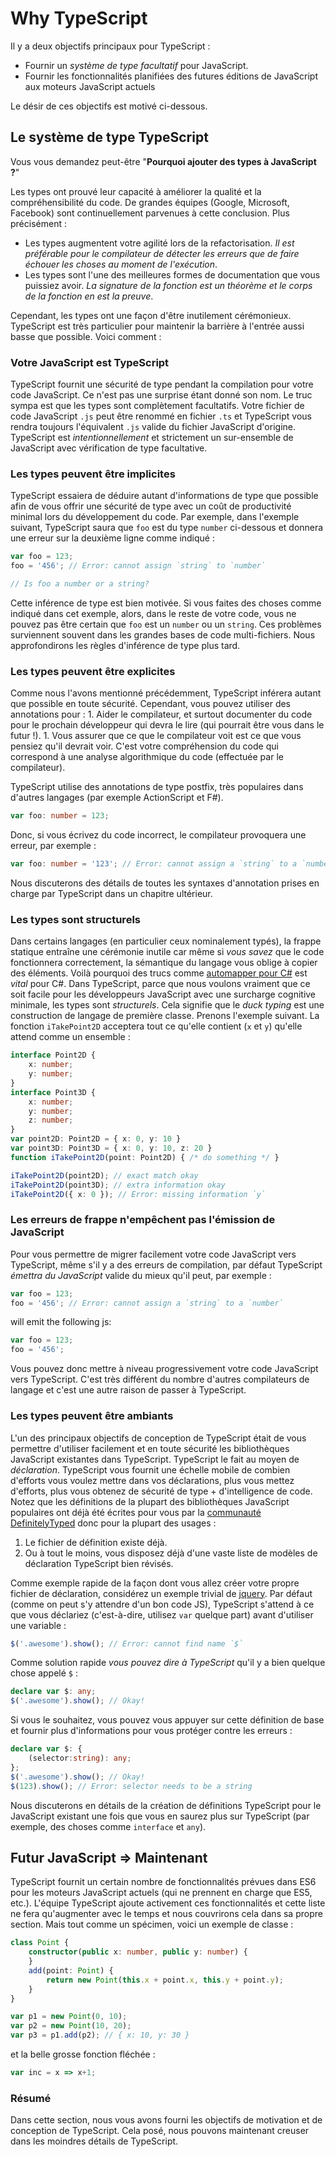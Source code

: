 # Why TypeScript

Il y a deux objectifs principaux pour TypeScript :

* Fournir un _système de type facultatif_ pour JavaScript.
* Fournir les fonctionnalités planifiées des futures éditions de JavaScript aux moteurs JavaScript actuels

Le désir de ces objectifs est motivé ci-dessous.

## Le système de type TypeScript

Vous vous demandez peut-être "**Pourquoi ajouter des types à JavaScript ?**"

Les types ont prouvé leur capacité à améliorer la qualité et la compréhensibilité du code. De grandes équipes \(Google, Microsoft, Facebook\) sont continuellement parvenues à cette conclusion. Plus précisément :

* Les types augmentent votre agilité lors de la refactorisation. _Il est préférable pour le compilateur de détecter les erreurs que de faire échouer les choses au moment de l'exécution_.
* Les types sont l'une des meilleures formes de documentation que vous puissiez avoir. _La signature de la fonction est un théorème et le corps de la fonction en est la preuve_.

Cependant, les types ont une façon d'être inutilement cérémonieux. TypeScript est très particulier pour maintenir la barrière à l'entrée aussi basse que possible. Voici comment :

### Votre JavaScript est TypeScript

TypeScript fournit une sécurité de type pendant la compilation pour votre code JavaScript. Ce n'est pas une surprise étant donné son nom. Le truc sympa est que les types sont complètement facultatifs. Votre fichier de code JavaScript `.js` peut être renommé en fichier `.ts` et TypeScript vous rendra toujours l'équivalent `.js` valide du fichier JavaScript d'origine. TypeScript est _intentionnellement_ et strictement un sur-ensemble de JavaScript avec vérification de type facultative.

### Les types peuvent être implicites

TypeScript essaiera de déduire autant d'informations de type que possible afin de vous offrir une sécurité de type avec un coût de productivité minimal lors du développement du code. Par exemple, dans l'exemple suivant, TypeScript saura que `foo` est du type `number` ci-dessous et donnera une erreur sur la deuxième ligne comme indiqué :

```typescript
var foo = 123;
foo = '456'; // Error: cannot assign `string` to `number`

// Is foo a number or a string?
```

Cette inférence de type est bien motivée. Si vous faites des choses comme indiqué dans cet exemple, alors, dans le reste de votre code, vous ne pouvez pas être certain que `foo` est un `number` ou un `string`. Ces problèmes surviennent souvent dans les grandes bases de code multi-fichiers. Nous approfondirons les règles d'inférence de type plus tard.

### Les types peuvent être explicites

Comme nous l'avons mentionné précédemment, TypeScript inférera autant que possible en toute sécurité. Cependant, vous pouvez utiliser des annotations pour : 1. Aider le compilateur, et surtout documenter du code pour le prochain développeur qui devra le lire \(qui pourrait être vous dans le futur !\). 1. Vous assurer que ce que le compilateur voit est ce que vous pensiez qu'il devrait voir. C'est votre compréhension du code qui correspond à une analyse algorithmique du code \(effectuée par le compilateur\).

TypeScript utilise des annotations de type postfix, très populaires dans d'autres langages \(par exemple ActionScript et F\#\).

```typescript
var foo: number = 123;
```

Donc, si vous écrivez du code incorrect, le compilateur provoquera une erreur, par exemple :

```typescript
var foo: number = '123'; // Error: cannot assign a `string` to a `number`
```

Nous discuterons des détails de toutes les syntaxes d'annotation prises en charge par TypeScript dans un chapitre ultérieur.

### Les types sont structurels

Dans certains langages \(en particulier ceux nominalement typés\), la frappe statique entraîne une cérémonie inutile car même si _vous savez_ que le code fonctionnera correctement, la sémantique du langage vous oblige à copier des éléments. Voilà pourquoi des trucs comme [automapper pour C\#](http://automapper.org/) est _vital_ pour C\#. Dans TypeScript, parce que nous voulons vraiment que ce soit facile pour les développeurs JavaScript avec une surcharge cognitive minimale, les types sont _structurels_. Cela signifie que le _duck typing_ est une construction de langage de première classe. Prenons l'exemple suivant. La fonction `iTakePoint2D` acceptera tout ce qu'elle contient \(`x` et `y`\) qu'elle attend comme un ensemble :

```typescript
interface Point2D {
    x: number;
    y: number;
}
interface Point3D {
    x: number;
    y: number;
    z: number;
}
var point2D: Point2D = { x: 0, y: 10 }
var point3D: Point3D = { x: 0, y: 10, z: 20 }
function iTakePoint2D(point: Point2D) { /* do something */ }

iTakePoint2D(point2D); // exact match okay
iTakePoint2D(point3D); // extra information okay
iTakePoint2D({ x: 0 }); // Error: missing information `y`
```

### Les erreurs de frappe n'empêchent pas l'émission de JavaScript

Pour vous permettre de migrer facilement votre code JavaScript vers TypeScript, même s'il y a des erreurs de compilation, par défaut TypeScript _émettra du JavaScript_ valide du mieux qu'il peut, par exemple :

```typescript
var foo = 123;
foo = '456'; // Error: cannot assign a `string` to a `number`
```

will emit the following js:

```typescript
var foo = 123;
foo = '456';
```

Vous pouvez donc mettre à niveau progressivement votre code JavaScript vers TypeScript. C'est très différent du nombre d'autres compilateurs de langage et c'est une autre raison de passer à TypeScript.

### Les types peuvent être ambiants

L'un des principaux objectifs de conception de TypeScript était de vous permettre d'utiliser facilement et en toute sécurité les bibliothèques JavaScript existantes dans TypeScript. TypeScript le fait au moyen de _déclaration_. TypeScript vous fournit une échelle mobile de combien d'efforts vous voulez mettre dans vos déclarations, plus vous mettez d'efforts, plus vous obtenez de sécurité de type + d'intelligence de code. Notez que les définitions de la plupart des bibliothèques JavaScript populaires ont déjà été écrites pour vous par la [communauté DefinitelyTyped](https://github.com/borisyankov/DefinitelyTyped) donc pour la plupart des usages :

1. Le fichier de définition existe déjà.
2. Ou à tout le moins, vous disposez déjà d'une vaste liste de modèles de déclaration TypeScript bien révisés.

Comme exemple rapide de la façon dont vous allez créer votre propre fichier de déclaration, considérez un exemple trivial de [jquery](https://jquery.com/). Par défaut \(comme on peut s'y attendre d'un bon code JS\), TypeScript s'attend à ce que vous déclariez \(c'est-à-dire, utilisez `var` quelque part\) avant d'utiliser une variable :

```typescript
$('.awesome').show(); // Error: cannot find name `$`
```

Comme solution rapide _vous pouvez dire à TypeScript_ qu'il y a bien quelque chose appelé `$` :

```typescript
declare var $: any;
$('.awesome').show(); // Okay!
```

Si vous le souhaitez, vous pouvez vous appuyer sur cette définition de base et fournir plus d'informations pour vous protéger contre les erreurs :

```typescript
declare var $: {
    (selector:string): any;
};
$('.awesome').show(); // Okay!
$(123).show(); // Error: selector needs to be a string
```

Nous discuterons en détails de la création de définitions TypeScript pour le JavaScript existant une fois que vous en saurez plus sur TypeScript \(par exemple, des choses comme `interface` et `any`\).

## Futur JavaScript =&gt; Maintenant

TypeScript fournit un certain nombre de fonctionnalités prévues dans ES6 pour les moteurs JavaScript actuels \(qui ne prennent en charge que ES5, etc.\). L'équipe TypeScript ajoute activement ces fonctionnalités et cette liste ne fera qu'augmenter avec le temps et nous couvrirons cela dans sa propre section. Mais tout comme un spécimen, voici un exemple de classe :

```typescript
class Point {
    constructor(public x: number, public y: number) {
    }
    add(point: Point) {
        return new Point(this.x + point.x, this.y + point.y);
    }
}

var p1 = new Point(0, 10);
var p2 = new Point(10, 20);
var p3 = p1.add(p2); // { x: 10, y: 30 }
```

et la belle grosse fonction fléchée :

```typescript
var inc = x => x+1;
```

### Résumé

Dans cette section, nous vous avons fourni les objectifs de motivation et de conception de TypeScript. Cela posé, nous pouvons maintenant creuser dans les moindres détails de TypeScript.

